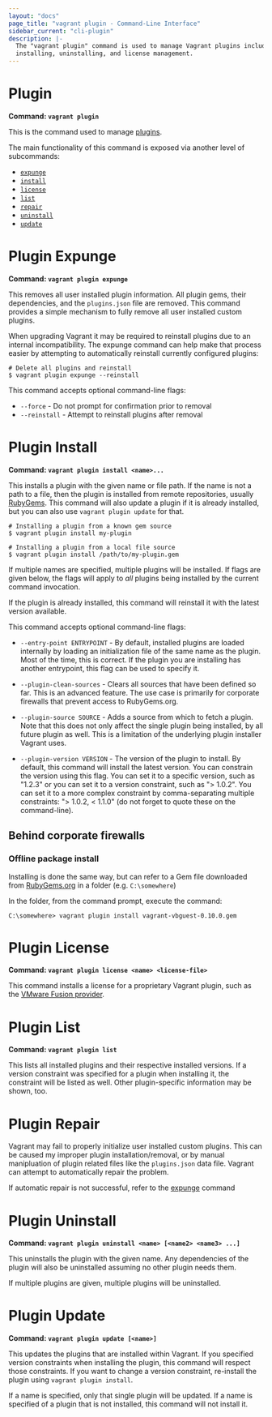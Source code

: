 ```yaml
---
layout: "docs"
page_title: "vagrant plugin - Command-Line Interface"
sidebar_current: "cli-plugin"
description: |-
  The "vagrant plugin" command is used to manage Vagrant plugins including
  installing, uninstalling, and license management.
---
```


# Plugin

**Command: `vagrant plugin`**

This is the command used to manage [plugins](/docs/plugins/).

The main functionality of this command is exposed via another level
of subcommands:

* [`expunge`](#plugin-expunge)
* [`install`](#plugin-install)
* [`license`](#plugin-license)
* [`list`](#plugin-list)
* [`repair`](#plugin-repair)
* [`uninstall`](#plugin-uninstall)
* [`update`](#plugin-update)

# Plugin Expunge

**Command: `vagrant plugin expunge`**

This removes all user installed plugin information. All plugin gems, their
dependencies, and the `plugins.json` file are removed. This command
provides a simple mechanism to fully remove all user installed custom plugins.

When upgrading Vagrant it may be required to reinstall plugins due to
an internal incompatibility. The expunge command can help make that process
easier by attempting to automatically reinstall currently configured
plugins:

```shell
# Delete all plugins and reinstall
$ vagrant plugin expunge --reinstall
```

This command accepts optional command-line flags:

* `--force` - Do not prompt for confirmation prior to removal
* `--reinstall` - Attempt to reinstall plugins after removal

# Plugin Install

**Command: `vagrant plugin install <name>...`**

This installs a plugin with the given name or file path. If the name
is not a path to a file, then the plugin is installed from remote
repositories, usually [RubyGems](https://rubygems.org). This command will
also update a plugin if it is already installed, but you can also use
`vagrant plugin update` for that.

```shell
# Installing a plugin from a known gem source
$ vagrant plugin install my-plugin

# Installing a plugin from a local file source
$ vagrant plugin install /path/to/my-plugin.gem
```

If multiple names are specified, multiple plugins will be installed. If
flags are given below, the flags will apply to _all_ plugins being installed
by the current command invocation.

If the plugin is already installed, this command will reinstall it with
the latest version available.

This command accepts optional command-line flags:

* `--entry-point ENTRYPOINT` - By default, installed plugins are loaded
  internally by loading an initialization file of the same name as the plugin.
  Most of the time, this is correct. If the plugin you are installing has
  another entrypoint, this flag can be used to specify it.

* `--plugin-clean-sources` - Clears all sources that have been defined so
  far. This is an advanced feature. The use case is primarily for corporate
  firewalls that prevent access to RubyGems.org.

* `--plugin-source SOURCE` - Adds a source from which to fetch a plugin. Note
  that this does not only affect the single plugin being installed, by all future
  plugin as well. This is a limitation of the underlying plugin installer
  Vagrant uses.

* `--plugin-version VERSION` - The version of the plugin to install. By default,
  this command will install the latest version. You can constrain the version
  using this flag. You can set it to a specific version, such as "1.2.3" or
  you can set it to a version constraint, such as "> 1.0.2". You can set it
  to a more complex constraint by comma-separating multiple constraints:
  "> 1.0.2, < 1.1.0" (do not forget to quote these on the command-line).

## Behind corporate firewalls

### Offline package install

Installing is done the same way, but can refer to a Gem file downloaded
from [RubyGems.org](https://rubygems.org/) in a folder (e.g. `C:\somewhere`)

In the folder, from the command prompt, execute the command:

```
C:\somewhere> vagrant plugin install vagrant-vbguest-0.10.0.gem
```

# Plugin License

**Command: `vagrant plugin license <name> <license-file>`**

This command installs a license for a proprietary Vagrant plugin,
such as the [VMware Fusion provider](/docs/vmware).

# Plugin List

**Command: `vagrant plugin list`**

This lists all installed plugins and their respective installed versions.
If a version constraint was specified for a plugin when installing it, the
constraint will be listed as well. Other plugin-specific information may
be shown, too.

# Plugin Repair

Vagrant may fail to properly initialize user installed custom plugins. This can
be caused my improper plugin installation/removal, or by manual manipluation of
plugin related files like the `plugins.json` data file. Vagrant can attempt
to automatically repair the problem.

If automatic repair is not successful, refer to the [expunge](#plugin-expunge)
command

# Plugin Uninstall

**Command: `vagrant plugin uninstall <name> [<name2> <name3> ...]`**

This uninstalls the plugin with the given name. Any dependencies of the
plugin will also be uninstalled assuming no other plugin needs them.

If multiple plugins are given, multiple plugins will be uninstalled.

# Plugin Update

**Command: `vagrant plugin update [<name>]`**

This updates the plugins that are installed within Vagrant. If you specified
version constraints when installing the plugin, this command will respect
those constraints. If you want to change a version constraint, re-install
the plugin using `vagrant plugin install`.

If a name is specified, only that single plugin will be updated. If a
name is specified of a plugin that is not installed, this command will not
install it.
